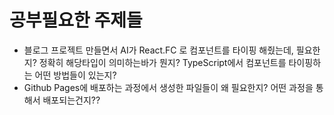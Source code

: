 # 공부필요한 주제들

- 블로그 프로젝트 만들면서 AI가 React.FC 로 컴포넌트를 타이핑 해줬는데, 필요한지? 정확히 해당타입이 의미하는바가 뭔지? TypeScript에서 컴포넌트를 타이핑하는 어떤 방법들이 있는지?
- Github Pages에 배포하는 과정에서 생성한 파일들이 왜 필요한지? 어떤 과정을 통해서 배포되는건지??
